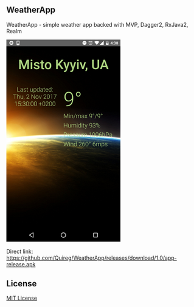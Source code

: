 ﻿## WeatherApp

WeatherApp - simple weather app backed with MVP, Dagger2, RxJava2, Realm

<img alt="Weather" src="markdown_res/Screenshot_20171102-163838.png" width="300" />


Direct link:
https://github.com/Quireg/WeatherApp/releases/download/1.0/app-release.apk

## License

[MIT License][license]

[license]: https://github.com/quireg/AnotherMovieApp/blob/master/MIT-LICENSE.txt


